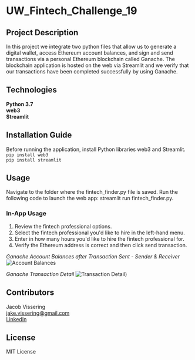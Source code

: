 # UW_Fintech_Challenge_19

## Project Description
In this project we integrate two python files that allow us to generate a digital wallet, access Ethereum account balances, and sign and send transactions via a personal Ethereum blockchain called Ganache. The blockchain application is hosted on the web via Streamlit and we verify that our transactions have been completed successfully by using Ganache.  

## Technologies
**Python 3.7**  
**web3**  
**Streamlit**  

## Installation Guide
Before running the application, install Python libraries web3 and Streamlit.  
```pip install web3```  
```pip install streamlit```

## Usage
Navigate to the folder where the fintech_finder.py file is saved. Run the following code to launch the web app:
streamlit run fintech_finder.py.

### In-App Usage
1. Review the fintech professional options.
2. Select the fintech professional you'd like to hire in the left-hand menu.
3. Enter in how many hours you'd like to hire the fintech professional for.
4. Verify the Ethereum address is correct and then click send transaction.  

*Ganache Account Balances after Transaction Sent - Sender & Receiver*
![Account Balances](Images/Ganache_Balances.png)  

*Ganache Transaction Detail*
![Transaction Detail](Images/Ganache_Trx_Detail.png))


## Contributors
Jacob Vissering  
jake.vissering@gmail.com  
[LinkedIn](https://www.linkedin.com/in/jacobvissering/)
## License
MIT License
